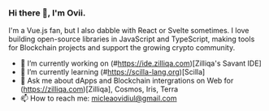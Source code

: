 ### Hi there 👋, I'm Ovii.

I'm a Vue.js fan, but I also dabble with React or Svelte sometimes. I love building open-source libraries in JavaScript and TypeScript, making tools for Blockchain projects and support the growing crypto community.

- 🔭 I’m currently working on (#https://ide.zilliqa.com)[Zilliqa's Savant IDE]
- 🌱 I’m currently learning (#https://scilla-lang.org)[Scilla]
- 💬 Ask me about dApps and Blockchain intergrations on Web for (https://zilliqa.com)[Zilliqa], Cosmos, Iris, Terra
- 📫 How to reach me: micleaovidiul@gmail.com

<!--
**micovi/micovi** is a ✨ _special_ ✨ repository because its `README.md` (this file) appears on your GitHub profile.

Here are some ideas to get you started:

- 🔭 I’m currently working on ...
- 🌱 I’m currently learning ...
- 👯 I’m looking to collaborate on ...
- 🤔 I’m looking for help with ...
- 💬 Ask me about ...
- 📫 How to reach me: ...
- 😄 Pronouns: ...
- ⚡ Fun fact: ...
-->
